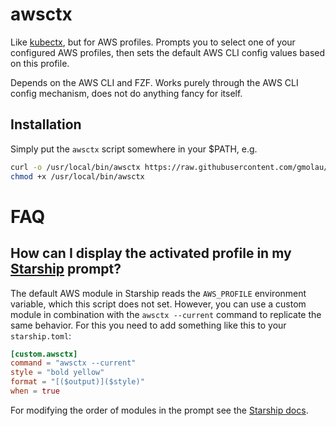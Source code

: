 # awsctx

Like [kubectx](https://github.com/ahmetb/kubectx), but for AWS profiles. Prompts you to select one of your configured AWS profiles, then sets the default AWS CLI config values based on this profile.

Depends on the AWS CLI and FZF. Works purely through the AWS CLI config mechanism, does not do anything fancy for itself.

## Installation
Simply put the `awsctx` script somewhere in your $PATH, e.g.

```bash
curl -o /usr/local/bin/awsctx https://raw.githubusercontent.com/gmolau/awsctx/main/awsctx
chmod +x /usr/local/bin/awsctx
```

# FAQ

## How can I display the activated profile in my [Starship](https://starship.rs) prompt?

The default AWS module in Starship reads the `AWS_PROFILE` environment variable, which this script does not set. However, you can use a custom module in combination with the `awsctx --current` command to replicate the same behavior. For this you need to add something like this to your `starship.toml`:

```toml
[custom.awsctx]
command = "awsctx --current"
style = "bold yellow"
format = "[($output)]($style)"
when = true
```

For modifying the order of modules in the prompt see the [Starship docs](https://starship.rs/config/#prompt).